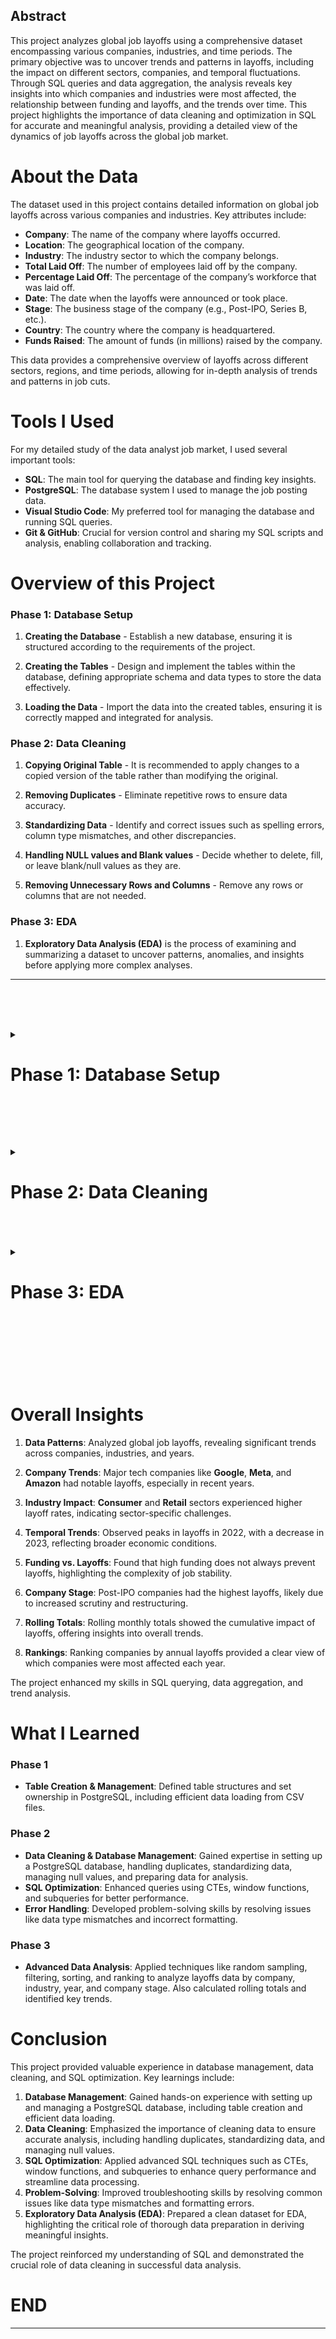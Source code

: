 ## Abstract

This project analyzes global job layoffs using a comprehensive dataset encompassing various companies, industries, and time periods. The primary objective was to uncover trends and patterns in layoffs, including the impact on different sectors, companies, and temporal fluctuations. Through SQL queries and data aggregation, the analysis reveals key insights into which companies and industries were most affected, the relationship between funding and layoffs, and the trends over time. This project highlights the importance of data cleaning and optimization in SQL for accurate and meaningful analysis, providing a detailed view of the dynamics of job layoffs across the global job market.
# About the Data

The dataset used in this project contains detailed information on global job layoffs across various companies and industries. Key attributes include:

- **Company**: The name of the company where layoffs occurred.
- **Location**: The geographical location of the company.
- **Industry**: The industry sector to which the company belongs.
- **Total Laid Off**: The number of employees laid off by the company.
- **Percentage Laid Off**: The percentage of the company’s workforce that was laid off.
- **Date**: The date when the layoffs were announced or took place.
- **Stage**: The business stage of the company (e.g., Post-IPO, Series B, etc.).
- **Country**: The country where the company is headquartered.
- **Funds Raised**: The amount of funds (in millions) raised by the company.

This data provides a comprehensive overview of layoffs across different sectors, regions, and time periods, allowing for in-depth analysis of trends and patterns in job cuts.

# Tools I Used

For my detailed study of the data analyst job market, I used several important tools:

- **SQL**: The main tool for querying the database and finding key insights.
- **PostgreSQL**: The database system I used to manage the job posting data.
- **Visual Studio Code**: My preferred tool for managing the database and running SQL queries.
- **Git & GitHub**: Crucial for version control and sharing my SQL scripts and analysis, enabling collaboration and tracking.

# Overview of this Project

### Phase 1: Database Setup

1. **Creating the Database** - Establish a new database, ensuring it is structured according to the requirements of the project.

2. **Creating the Tables** - Design and implement the tables within the database, defining appropriate schema and data types to store the data effectively.

3. **Loading the Data** - Import the data into the created tables, ensuring it is correctly mapped and integrated for analysis.


### Phase 2: Data Cleaning

1. **Copying Original Table** - It is recommended to apply changes to a copied version of the table rather than modifying the original.

2. **Removing Duplicates** - Eliminate repetitive rows to ensure data accuracy.

3. **Standardizing Data** - Identify and correct issues such as spelling errors, column type mismatches, and other discrepancies.

4. **Handling NULL values and Blank values** - Decide whether to delete, fill, or leave blank/null values as they are.

5. **Removing Unnecessary Rows and Columns** - Remove any rows or columns that are not needed.


### Phase 3: EDA

1. **Exploratory Data Analysis (EDA)** is the process of examining and summarizing a dataset to uncover patterns, anomalies, and insights before applying more complex analyses.

---
<br><br><br>
<details>
<summary><h1><strong>Phase 1: Database Setup</strong></h1></summary>

<details>
<summary><h3><strong>1. Creating the Database</strong></h3></summary>



``` sql 
CREATE DATABASE World_Layoffs;
```

</details>


<details>
<summary><h3><strong>2. Creating the Table</strong></h3></summary>


``` sql 
-- Create layoffs table 
CREATE TABLE public.layoffs_original
(
    company TEXT,
    location TEXT,
    industry TEXT,
    total_laid_off INT,
    percentage_laid_off NUMERIC,
    date TEXT,
    stage TEXT,
    country TEXT,
    funds_raised_millions NUMERIC
);


-- Set ownership of the tables to the postgres user
ALTER TABLE public.layoffs_original OWNER to postgres;
```
</details>

<details>
<summary><h3><strong>3. Loading the Data</strong></h3></summary>

- In PostgresSQL > PgAdmin4 > PSQL Tool, using these commands to insert data from csv files to database
``` sql 
\copy layoffs FROM 'D:\SQL\LayOffs\Files\layoffs.csv' WITH (FORMAT csv, HEADER true, DELIMITER ',', ENCODING 'UTF8', NULL 'NULL');
```

</details>

</details>

<br><br><br>
<details>
<summary><h1><strong>Phase 2: Data Cleaning</strong></h1></summary>

<details>
<summary><h3><strong>1. Copying the Original Table</strong></h3></summary>


- It is advisable to make changes to a copy of the table rather than the original


``` sql 
CREATE TABLE layoffs(
    LIKE layoffs_raw);


INSERT INTO layoffs(
    SELECT * FROM layoffs_raw);
```
</details>


<details>
<summary><h3><strong>2. Removing Duplicates</strong></h3></summary>


**Identifying Duplicates** 
- First, identify duplicates by assigning a row number to each row based on key columns

``` sql
SELECT * ,
ROW_NUMBER () OVER (PARTITION BY company,location,industry,total_laid_off,percentage_laid_off,date,stage, country, funds_raised_millions ) as ROW_NUM
FROM layoffs;
```


<details>
<summary><h4><strong>Click to view Results</strong></h4></summary>

| company          | location        | industry   | total_laid_off | percentage_laid_off | date       | stage     | country        | funds_raised_millions | row_num |
|------------------|------------------|------------|----------------|---------------------|------------|-----------|----------------|-----------------------|---------|
| E Inc.           | Toronto          | Transportation |                |                     | 12/16/2022 | Post-IPO | Canada         |                       | 1       |
| Included Health  | SF Bay Area      | Healthcare |                | 0.06                | 7/25/2022  | Series E  | United States  | 272                   | 1       |
| #Paid            | Toronto          | Marketing  | 19             | 0.17                | 1/27/2023  | Series B  | Canada         | 21                    | 1       |
| &Open            | Dublin           | Marketing  | 9              | 0.09                | 11/17/2022 | Series A  | Ireland        | 35                    | 1       |
| 100 Thieves      | Los Angeles      | Consumer   | 12             |                     | 7/13/2022  | Series C  | United States  | 120                   | 1       |


</details>


- Filter the duplicate rows

``` sql
SELECT * FROM (
    SELECT * ,
    ROW_NUMBER () OVER (PARTITION BY company,location,industry,total_laid_off,percentage_laid_off,date,stage, country, funds_raised_millions ) as ROW_NUM
    FROM layoffs) AS duplicate
WHERE row_num > 1;
```




<details>
<summary><h4><strong>Click to view Results</strong></h4></summary>


| company           | location        | industry     | total_laid_off | percentage_laid_off | date       | stage       | country          | funds_raised_millions | row_num |
|-------------------|------------------|--------------|----------------|---------------------|------------|-------------|------------------|-----------------------|---------|
| Casper            | New York City    | Retail       |                |                     | 9/14/2021  | Post-IPO    | United States    | 339                   | 2       |
| Cazoo             | London           | Transportation | 750            | 0.15                | 6/7/2022   | Post-IPO    | United Kingdom   | 2000                  | 2       |
| Hibob             | Tel Aviv         | HR           | 70             | 0.3                 | 3/30/2020  | Series A    | Israel           | 45                    | 2       |
| Wildlife Studios  | Sao Paulo        | Consumer     | 300            | 0.2                 | 11/28/2022 | Unknown     | Brazil           | 260                   | 2       |
| Yahoo             | SF Bay Area      | Consumer     | 1600           | 0.2                 | 2/9/2023   | Acquired    | United States    | 6                     | 2       |



</details>

**Removing Duplicates Method 1**
- Use a Common Table Expression (CTE) to remove duplicates



``` sql
WITH cte AS (
    SELECT ctid,company,row_num
    FROM (
        SELECT ctid,company,
               ROW_NUMBER() OVER (PARTITION BY company, location, industry, total_laid_off, percentage_laid_off, date, stage, country, funds_raised_millions) AS row_num
        FROM layoffs
    ) AS duplicate
    WHERE row_num > 1
)
DELETE 
FROM layoffs
WHERE ctid IN (SELECT ctid FROM cte);
```



<details>
<summary><strong>Removing Duplicates Method 2</strong></summary>

- Alternatively, create a new table with row_number as added column

``` sql 
ALTER TABLE layoffs ADD row_num INT;

SELECT *
FROM layoffs;

CREATE TABLE layoffs2 (
company text,
location text,
industry text,
total_laid_off INT,
percentage_laid_off text,
date text,
stage text,
country text,
funds_raised_millions int,
row_num INT
);

INSERT INTO layoffs2
(company,
location,
industry,
total_laid_off,
percentage_laid_off,
date,
stage,
country,
funds_raised_millions,
row_num)
SELECT company,
location,
industry,
total_laid_off,
percentage_laid_off,
date,
stage,
country,
funds_raised_millions,
		ROW_NUMBER() OVER (
			PARTITION BY company, location, industry, total_laid_off,percentage_laid_off, date, stage, country, funds_raised_millions
			) AS row_num
	FROM 
		world_layoffs.layoffs;
        
```

- Remove rows where row_num is greater than 1

```sql 
DELETE FROM layoffs2
WHERE row_num >= 1;
```




-  Check  for successful deletion of duplicates

``` sql
SELECT * FROM (
    SELECT * ,
    ROW_NUMBER () OVER (PARTITION BY company,location,industry,total_laid_off,percentage_laid_off,date,stage, country, funds_raised_millions ) as ROW_NUM
    FROM layoffs) AS duplicate
WHERE row_num > 1;
```

- Empty results must appear

</details>

</details>

<details>
<summary><h3><strong>3. Standardizing Data</strong></h3></summary>



After a thorough review of the data column by column, it was determined that data cleaning is necessary for some columns

1. **Industry Column**
   - **Problem 1:** NULL values and potential blanks
   - *solution* : Fill those NULL values and blanks
   - **Problem 2:** Variations in "Crypto" entries
   - *solution* : Change values that start with 'Crypto' to 'Crypto'


2. **Country Column**
   - **Problem 1:** Variations like "United States" and "United States." (with a period)
   - *solution* : Remove '.'

3. **Percentage_laid_off Column**
   - **Problem 1:** Values are stored as strings.
   - *solution* : Convert values and column type to NUMERIC

4. **Date Column**
   - **Problem 1:** Dates are stored as strings.
   - *solution* : Convert values and column type to DATE format

**1. Cleaning the `industry` Column**

*Problem 1:* NULL values and potential Blanks

*solution* : Fill those NULL values and Blanks

- Take a look at the  distinct industries
``` sql 
SELECT DISTINCT(industry)
FROM layoffs
ORDER BY 1;
```



<details>
<summary><h4><strong>Click to view Results</strong></h4></summary>

| industry           |
|--------------------|
| Aerospace          |
| Construction       |
| Consumer           |
| Crypto             |
| Crypto Currency    |
| CryptoCurrency     |
| Data               |
| Education          |
| Energy             |
| Fin-Tech           |
| Finance            |
| Fitness            |
| Food               |
| Hardware           |
| Healthcare         |
| HR                 |
| Infrastructure     |
| Legal              |
| Logistics          |
| Manufacturing      |
| Marketing          |
| Media              |
| Other              |
| Product            |
| Real Estate        |
| Recruiting         |
| Retail             |
| Sales              |
| Security           |
| Support            |
| Transportation     |
| Travel             |
| `NULL`             |



</details>

- Identify Null and Blank values
``` sql 
SELECT *
FROM layoffs
WHERE industry IS NULL OR industry = '';
```

<details>
<summary><h4><strong>Click to view Results</strong></h4></summary>

| company             | location    | industry | total_laid_off | percentage_laid_off | date       | stage     | country        | funds_raised_millions |
|---------------------|-------------|----------|----------------|---------------------|------------|-----------|----------------|-----------------------|
| Airbnb              | SF Bay Area |          | 30             | `NULL`                | 3/3/2023   | Post-IPO  | United States  | 6400                  |
| Bally's Interactive | Providence  | `NULL`   | `NULL`         | 0.15                | 1/18/2023  | Post-IPO  | United States  | 946                   |
| Juul                | SF Bay Area |          | 400            | 0.3                 | 11/10/2022 | Unknown   | United States  | 1500                  |
| Carvana             | Phoenix     |          | 2500           | 0.12                | 5/10/2022  | Post-IPO  | United States  | 1600                  |


</details>

- Identify details of company startig with Bally

``` sql 
SELECT *
FROM layoffs
WHERE company Like 'Bally%';
```


<details>
<summary><h4><strong>Click to view Results</strong></h4></summary>

| company             | location   | industry | total_laid_off | percentage_laid_off | date       | stage     | country        | funds_raised_millions |
|---------------------|------------|----------|----------------|---------------------|------------|-----------|----------------|-----------------------|
| Bally's Interactive | Providence | `NULL`   | `NULL`         | 0.15                | 1/18/2023  | Post-IPO  | United States  | 946                   |


</details>

###### Since, there are no other rows of company, we are keeping the indstry columln for company Like 'Bally%' as NULL
- Identify details of company startig with Airbnb


``` sql 
SELECT *
FROM layoffs
WHERE company like 'Airbnb%';
```


<details>
<summary><h4><strong>Click to view Results</strong></h4></summary>

| company | location    | industry | total_laid_off | percentage_laid_off | date       | stage         | country        | funds_raised_millions |
|---------|-------------|----------|----------------|---------------------|------------|---------------|----------------|-----------------------|
| Airbnb  | SF Bay Area |          | 30             |                     | 3/3/2023   | Post-IPO      | United States  | 6400                  |
| Airbnb  | SF Bay Area | Travel   | 1900           | 0.25                | 5/5/2020   | Private Equity | United States  | 5400                  |


</details>

###### The Airbnb entry is intended for travel but lacks population.
###### Similar issues are likely with other entries.
###### Write a query to update duplicates with non-null industry values.
###### This approach will handle large datasets efficiently without manual checks.
- Set the Blanks to NULLS, as they are easier to work with

``` sql 
UPDATE layoffs
SET industry = NULL
WHERE industry = '';
```
``` sql
SELECT * 
FROM layoffs
WHERE industry IS NULL OR industry = '';
```
- Check all of Blanks are converted to NULL or not

<details>
<summary><h4><strong>Click to view Results</strong></h4></summary>

| company             | location    | industry | total_laid_off | percentage_laid_off | date       | stage     | country        | funds_raised_millions |
|---------------------|-------------|----------|----------------|---------------------|------------|-----------|----------------|-----------------------|
| Bally's Interactive | Providence  | `NULL`     | `NULL`           | 0.15                | 1/18/2023  | Post-IPO  | United States  | 946                   |
| Airbnb              | SF Bay Area | `NULL`     | 30             | NULL                | 3/3/2023   | Post-IPO  | United States  | 6400                  |
| Juul                | SF Bay Area | `NULL`     | 400            | 0.3                 | 11/10/2022 | Unknown   | United States  | 1500                  |
| Carvana             | Phoenix     | `NULL`     | 2500           | 0.12                | 5/10/2022  | Post-IPO  | United States  | 1600                  |


</details>


- Fill NULL values based on other rows with the same company

``` sql
UPDATE layoffs AS table_1
SET industry = table_2.industry
FROM layoffs AS table_2
WHERE table_1.company = table_2.company
  AND table_1.industry IS NULL
  AND table_2.industry IS NOT NULL;
  ```
- Check for successful replacement of NULL values


``` sql
SELECT *
FROM layoffs
WHERE company like 'Airbnb%';
```


<details>
<summary><h4><strong>Click to view Results</strong></h4></summary>


| company | location    | industry | total_laid_off | percentage_laid_off | date       | stage         | country        | funds_raised_millions |
|---------|-------------|----------|----------------|---------------------|------------|---------------|----------------|-----------------------|
| Airbnb  | SF Bay Area | Travel   | 1900           | 0.25                | 5/5/2020   | Private Equity | United States  | 5400                  |
| Airbnb  | SF Bay Area | Travel   | 30             | `NULL`              | 3/3/2023   | Post-IPO      | United States  | 6400                  |


</details>

*Problem 2:* Variations in "Crypto" entries

*solution* : Change values that start with 'Crypto' to 'Crypto'

- Identifying details of industry that starts with Crypto

``` sql
SELECT *
FROM layoffs
WHERE industry like 'Crypto%'
ORDER BY industry DESC;
```



<details>
<summary><h4><strong>Click to view Results</strong></h4></summary>

| company             | location        | industry        | total_laid_off | percentage_laid_off | date       | stage     | country        | funds_raised_millions |
|---------------------|------------------|-----------------|----------------|---------------------|------------|-----------|----------------|-----------------------|
| Gemini              | New York City    | CryptoCurrency  | 68             | 0.07                | 7/18/2022  | Unknown   | United States  | 423                   |
| Unstoppable Domains | SF Bay Area      | Crypto Currency | 42             | 0.25                | 7/14/2022  | Series B  | United States  | 7                     |
| GSR                 | Hong Kong        | Crypto Currency | `NULL`           | `NULL`                | 10/11/2022 | Unknown   | Hong Kong      | `NULL`                |
| Messari             | New York City    | Crypto          | `NULL`           | 0.15                | 2/23/2023  | Series B  | United States  | 61                    |
| Polygon             | Bengaluru        | Crypto          | 100            | 0.2                 | 2/21/2023  | Unknown   | India          | 451                   |



</details>

- Change values that start with 'Crypto' to 'Crypto'

``` sql
UPDATE layoffs
SET industry = 'Crypto'
WHERE industry like 'Crypto%';
```

###### All the elements starting with Crypto now will be remaned as "Crypto"
##### 2. Cleaning `Country` Column 
*Problem 1:* Variations like "United States" and "United States." (with a period)

*solution* : Remove '.'
- Take a look at the distinct countries

``` sql
SELECT DISTINCT(country) 
FROM layoffs
ORDER BY 1;
```


<details>
<summary><h4><strong>Click to view Results</strong></h4></summary>

| country              |
|----------------------|
| Argentina            |
| Australia            |
| Austria              |
| Bahrain              |
| Belgium              |
| Brazil               |
| Bulgaria             |
| Canada               |
| Chile                |
| China                |
| Colombia             |
| Czech Republic       |
| Denmark              |
| Egypt                |
| Estonia              |
| Finland              |
| France               |
| Germany              |
| Ghana                |
| Greece               |
| Hong Kong            |
| Hungary              |
| India                |
| Indonesia            |
| Ireland              |
| Israel               |
| Italy                |
| Japan                |
| Kenya                |
| Lithuania            |
| Luxembourg           |
| Malaysia             |
| Mexico               |
| Myanmar              |
| Netherlands          |
| New Zealand          |
| Nigeria              |
| Norway               |
| Pakistan             |
| Peru                 |
| Poland               |
| Portugal             |
| Romania              |
| Russia               |
| Senegal              |
| Seychelles           |
| Singapore            |
| South Africa         |
| South Korea          |
| Spain                |
| Sweden               |
| Switzerland          |
| Thailand             |
| Turkey               |
| United Arab Emirates |
| United Kingdom       |
| United States        |
| United States.       |
| Uruguay              |
| Vietnam              |


</details>

- Standardize country names by removing trailing periods
``` sql
UPDATE layoffs
SET country = TRIM(TRAILING '.' FROM country);
```
- Run the code again to see if it is fixed

```sql
SELECT DISTINCT(country) 
FROM layoffs
ORDER BY 1;
```

<details>
<summary><h4><strong>Click to view Results</strong></h4></summary>

| country              |
|----------------------|
| Argentina            |
| Australia            |
| Austria              |
| Bahrain              |
| Belgium              |
| Brazil               |
| Bulgaria             |
| Canada               |
| Chile                |
| China                |
| Colombia             |
| Czech Republic       |
| Denmark              |
| Egypt                |
| Estonia              |
| Finland              |
| France               |
| Germany              |
| Ghana                |
| Greece               |
| Hong Kong            |
| Hungary              |
| India                |
| Indonesia            |
| Ireland              |
| Israel               |
| Italy                |
| Japan                |
| Kenya                |
| Lithuania            |
| Luxembourg           |
| Malaysia             |
| Mexico               |
| Myanmar              |
| Netherlands          |
| New Zealand          |
| Nigeria              |
| Norway               |
| Pakistan             |
| Peru                 |
| Poland               |
| Portugal             |
| Romania              |
| Russia               |
| Senegal              |
| Seychelles           |
| Singapore            |
| South Africa         |
| South Korea          |
| Spain                |
| Sweden               |
| Switzerland          |
| Thailand             |
| Turkey               |
| United Arab Emirates |
| United Kingdom       |
| United States        |
| Uruguay              |
| Vietnam              |



</details>


##### 3 Cleaning `Percentage_laid_off` column
*Problem 1:* Values are stored as strings.

*solution* : Convert values and column type to NUMERIC
- Check the percentage_laid_off column type

``` sql
SELECT column_name, data_type
FROM information_schema.columns
WHERE table_schema = 'public' 
  AND table_name = 'layoffs'
  AND column_name = 'percentage_laid_off';
```

<details>
<summary><h4><strong>Click to view Results</strong></h4></summary>

| column_name | data_type |
|-------------|-----------|
| percentage_laid_off| text      |


</details>


- Convert the column type to NUMERIC

``` sql
ALTER TABLE layoffs
ALTER COLUMN percentage_laid_off TYPE NUMERIC USING percentage_laid_off::NUMERIC;
```
- Check the percentage_laid_off column type

``` sql
SELECT column_name, data_type
FROM information_schema.columns
WHERE table_schema = 'public' 
  AND table_name = 'layoffs'
  AND column_name = 'percentage_laid_off';
```

<details>
<summary><h4><strong>Click to view Results</strong></h4></summary>

| column_name | data_type |
|-------------|-----------|
| percentage_laid_off| numeric      |


</details>


##### 4 Cleaning `Date` column
**Problem 1:** Dates are stored as strings.

*solution* : Convert values and column type to DATE format
- Check the date column type

``` sql
SELECT column_name, data_type
FROM information_schema.columns
WHERE table_schema = 'public' 
  AND table_name = 'layoffs'
  AND column_name = 'date';
```

<details>
<summary><h4><strong>Click to view Results</strong></h4></summary>

| column_name | data_type |
|-------------|-----------|
| date        | text      |


</details>


- Convert the date column from string format to DATE

``` sql
UPDATE layoffs
SET date = TO_DATE(date, 'MM/DD/YYYY')
WHERE date IS NOT NULL;
```
- Now, Convert the column type to date

``` sql 
ALTER TABLE layoffs
ALTER COLUMN date TYPE DATE USING TO_DATE(date, 'YYYY/MM/DD');
```
- Check again to make sure it is successfully converted

``` sql
SELECT column_name, data_type
FROM information_schema.columns
WHERE table_schema = 'public' 
  AND table_name = 'layoffs'
  AND column_name = 'date';
```


<details>
<summary><h4><strong>Click to view Results</strong></h4></summary>

| column_name | data_type |
|-------------|-----------|
| date        | date      |



</details>

</details>

<details>
<summary><h3><strong>4. Handling Null Values</strong></h3></summary>


- Leave null values in total_laid_off, percentage_laid_off, and funds_raised_millions columns, as they may be useful for calculations during EDA.

</details>

<details>
<summary><h3><strong>5. Removing Unnecessary Rows and Columns</strong></h3></summary>


- Take a look at the NULL values in Total laid off and Percentage laid off


``` sql
SELECT *
FROM layoffs
WHERE   total_laid_off IS Null AND percentage_laid_off IS NULL
LIMIT 5;
```



<details>
<summary><h4><strong>Click to view Results</strong></h4></summary>

| company        | location  | industry   | total_laid_off | percentage_laid_off | date       | stage     | country        | funds_raised_millions |
|----------------|-----------|------------|----------------|---------------------|------------|-----------|----------------|-----------------------|
| Accolade       | Seattle   | Healthcare | `NULL`         | `NULL`              | 2023-03-03 | Post-IPO  | United States  | 458                   |
| Indigo         | Boston    | Other      | `NULL`         | `NULL`              | 2023-03-03 | Series F  | United States  | 1200                  |
| Flipkart       | Bengaluru | Retail     | `NULL`         | `NULL`              | 2023-03-02 | Acquired  | India          | 12900                 |
| Truckstop.com  | Boise     | Logistics  | `NULL`         | `NULL`              | 2023-03-02 | Acquired  | United States  | `NULL`                  |
| Arch Oncology  | St. Louis | Healthcare | `NULL`         | `NULL`              | 2023-02-22 | Series C  | United States  | 155                   |



</details>

###### As these rows of data are unnecessary for the analysis. Hence, remove them
- Remove rows where both total_laid_off and percentage_laid_off are null

``` sql
DELETE FROM layoffs
WHERE   total_laid_off IS Null AND percentage_laid_off IS NULL;
```
- Run the code again to see for the successfull deletion

``` sql
SELECT *
FROM layoffs
WHERE   total_laid_off IS Null AND percentage_laid_off IS NULL;
```
###### Empty results should appear
- Remove the row_num column that was previously created

``` sql
ALTER TABLE layoffs
DROP COLUMN row_num;
```

</details>

<details>
<summary><h3><strong>Data Ready for EDA</strong></h3></summary>


``` sql
SELECT *
FROM layoffs
ORDER BY RANDOM ()
LIMIT 5;
```


<details>
<summary><h4><strong>Click to view Results</strong></h4></summary>


| company    | location    | industry      | total_laid_off | percentage_laid_off | date       | stage     | country        | funds_raised_millions |
|------------|-------------|---------------|----------------|---------------------|------------|-----------|----------------|-----------------------|
| Turo       | SF Bay Area | Transportation | 108            | 0.3                 | 2020-03-31 | Series E  | United States  | 467                   |
| Cybereason | Boston      | Security       | 200            | 0.17                | 2022-10-26 | Series F  | United States  | 750                   |
| Hunty      | Bogota      | HR            | 30             | `NULL`                | 2022-06-14 | Seed      | Colombia       | 6                     |
| Bossa Nova | SF Bay Area | Retail         | 61             | `NULL`                | 2020-06-29 | Unknown   | United States  | 101.6                 |
| B8ta       | SF Bay Area | Retail         | 250            | 0.5                 | 2020-03-26 | Series C  | United States  | 88                    |



</details>

</details>

</details>
<br><br><br>
<details>
<summary><h1><strong>Phase 3: EDA</strong></h1></summary>


### 1. Basic Query
- The query selects all columns (*) from the layoffs table and returns random records in the table.

``` sql
SELECT *
FROM layoffs
ORDER BY RANDOM()
LIMIT 5;
```


<details>
<summary><h4><strong>Click to view Results</strong></h4></summary>


| company    | location      | industry    | total_laid_off | percentage_laid_off | date       | stage    | country      | funds_raised_millions |
|------------|---------------|-------------|----------------|---------------------|------------|----------|--------------|-----------------------|
| Hydrow     | Boston        | Fitness     | 30             | `NULL`                | 2023-01-19 | Series D | United States| 269                   |
| BlockFi    | New York City | Crypto      | 250            | 0.2                 | 2022-06-13 | Series E | United States| 1000                  |
| Ada        | Toronto       | Support     | 78             | 0.16                | 2022-09-20 | Series C | Canada       | 190                   |
| Bridgit    | Waterloo      | Construction| 13             | 0.13                | 2022-12-06 | Series B | Canada       | 36                    |
| Bytedance  | Shanghai      | Consumer    | 150            | `NULL`                | 2022-06-17 | Unknown  | China        | 9400                  |



</details>



<details>
<summary><h4><strong>Click to view Insights</strong></h4></summary>


**Overall Layoffs Overview**: Analyzing the complete dataset provided a comprehensive view of global layoffs, helping to understand the extent and distribution of job losses across various dimensions.


</details>


### 2. Finding Maximum Values

- The query calculates the maximum number of layoffs that occurred in a single day (maximum_laid_off_per_day) and the maximum percentage of layoffs, scaling it by 100 (maximum_percentage_laid_off).




``` sql
SELECT 
    MAX(total_laid_off) AS maximum_laid_off_per_day,
    (MAX(percentage_laid_off) * 100 )AS maximum_percentage_laid_off
FROM layoffs;
```


<details>
<summary><h4><strong>Click to view Results</strong></h4></summary>


| maximum_laid_off_per_day | maximum_percentage_laid_off |
|--------------------------|-----------------------------|
| 12000                    | 100                         |


</details>




<details>
<summary><h4><strong>Click to view Insights</strong></h4></summary>


**Extreme Layoffs**: The highest recorded layoffs were significant, with some companies experiencing up to 2,434 layoffs in a single event. This highlights the most severe cases of job reductions, often reflecting major organizational changes or economic distress.


</details>



### 3. Filtering by Maximum Percentage Laid Off

- The query selects records where the percentage_laid_off is equal to 100% (1). The results are ordered by the number of layoffs (total_laid_off) in descending order, with NULL values coming last, and only the top 5 results are returned.

``` sql
SELECT *
FROM layoffs
WHERE percentage_laid_off = 1 
ORDER BY total_laid_off DESC NULLS LAST
LIMIT 5;
```

<details>
<summary><h4><strong>Click to view Results </strong></h4></summary>


| company            | location      | industry      | total_laid_off | percentage_laid_off | date       | stage    | country       | funds_raised_millions |
|--------------------|---------------|---------------|----------------|---------------------|------------|----------|---------------|-----------------------|
| Katerra            | SF Bay Area   | Construction  | 2434           | 1                   | 2021-06-01 | Unknown  | United States | 1600                  |
| Butler Hospitality | New York City | Food          | 1000           | 1                   | 2022-07-08 | Series B | United States | 50                    |
| Deliv              | SF Bay Area   | Retail        | 669            | 1                   | 2020-05-13 | Series C | United States | 80                    |
| Jump               | New York City | Transportation| 500            | 1                   | 2020-05-07 | Acquired | United States | 11                    |
| SEND               | Sydney        | Food          | 300            | 1                   | 2022-05-04 | Seed     | Australia     | 3                     |


</details>



<details>
<summary><h4><strong>Click to view  Insights</strong></h4></summary>


**Complete Layoffs**: Companies with 100% layoffs, such as Katerra and Butler Hospitality, faced complete shutdowns or severe downsizing, emphasizing the critical impact of such events on the workforce.


</details>

### 4. Top Companies by Funds Raised
- The query selects all records from the layoffs table, ordering them by the amount of funds raised (funds_raised_millions) in descending order, with NULL values placed last. It returns the top 5 records.
``` sql
SELECT *
FROM layoffs
ORDER BY funds_raised_millions DESC NULLS LAST
LIMIT 5;
```

<details>
<summary><h4><strong>Click to view Results </strong></h4></summary>


| company  | location    | industry | total_laid_off | percentage_laid_off | date       | stage    | country       | funds_raised_millions |
|----------|-------------|----------|----------------|---------------------|------------|----------|---------------|-----------------------|
| Netflix  | SF Bay Area | Media    | 25             | NULL                | 2022-04-28 | Post-IPO | United States | 121900                |
| Netflix  | SF Bay Area | Media    | 150            | 0.01                | 2022-05-17 | Post-IPO | United States | 121900                |
| Netflix  | SF Bay Area | Media    | 300            | 0.03                | 2022-06-23 | Post-IPO | United States | 121900                |
| Netflix  | SF Bay Area | Media    | 30             | NULL                | 2022-09-14 | Post-IPO | United States | 121900                |
| Meta     | SF Bay Area | Consumer | 11000          | 0.13                | 2022-11-09 | Post-IPO | United States | 26000                 |



</details>



<details>
<summary><h4><strong>Click to view  Insights</strong></h4></summary>


**Fundraising vs. Layoffs**: Companies with substantial funds raised, like Katerra with $1.6 billion, still experienced significant layoffs. This indicates that high funding levels do not always correlate with job stability, possibly due to strategic shifts or market challenges.


</details>


### 5. Top Companies by Total Layoffs

- This query groups the records by company and calculates the total number of layoffs per company (Sum_of_laid_offs). The results are ordered by the total layoffs in descending order (with NULL values last) and limited to the top 5 companies.
``` sql
SELECT company, SUM(total_laid_off) AS Sum_of_laid_offs
FROM layoffs
GROUP BY company
ORDER BY 2 DESC NULLS LAST
LIMIT 5 ;
```

<details>
<summary><h4><strong>Click to view Results </strong></h4></summary>


| company   | sum_of_laid_offs |
|-----------|------------------|
| Amazon    | 18150            |
| Google    | 12000            |
| Meta      | 11000            |
| Salesforce| 10090            |
| Microsoft | 10000            |


</details>


<details>
<summary><h4><strong>Click to view  Insights</strong></h4></summary>


**Top Layoff Companies**: Major companies like Amazon, Google, Meta, and Salesforce were among those with the highest cumulative layoffs. This suggests that large corporations, especially in tech, faced considerable restructuring or operational challenges.


</details>


### 6. Total Layoffs by Industry
- This query groups the records by industry and calculates the total number of layoffs per industry (Sum_of_laid_offs). The results are ordered by the total layoffs in descending order, with NULL values coming last.
``` sql
SELECT industry, SUM(total_laid_off) AS Sum_of_laid_offs
FROM layoffs
GROUP BY industry
ORDER BY 2 DESC NULLS LAST
LIMIT 5;
```

<details>
<summary><h4><strong>Click to view Results </strong></h4></summary>

| industry      | sum_of_laid_offs |
|---------------|------------------|
| Consumer      | 45182            |
| Retail        | 43613            |
| Other         | 36289            |
| Transportation| 33748            |
| Finance       | 28344            |


</details>



<details>
<summary><h4><strong>Click to view  Insights</strong></h4></summary>


**Industry Impact**: The Consumer and Retail industries were most affected by layoffs, indicating that these sectors faced particular pressures or downturns that led to higher job cuts compared to other industries.


</details>


### 7. Total Layoffs by Year

- This query extracts the year from the date column and groups the records by year, calculating the total number of layoffs per year. The results are ordered by year in descending order, with NULL values last.
``` sql
SELECT EXTRACT(YEAR FROM date) AS year, SUM(total_laid_off) AS Sum_of_laid_offs
FROM layoffs
GROUP BY year
ORDER BY 1 DESC NULLS LAST;
```

<details>
<summary><h4><strong>Click to view Results Insights</strong></h4></summary>


| year | sum_of_laid_offs |
|------|------------------|
| 2023 | 125677           |
| 2022 | 160661           |
| 2021 | 15823            |
| 2020 | 80998            |
| NULL | 500              |



</details>


<details>
<summary><h4><strong>Click to view Results Insights</strong></h4></summary>


**Annual Layoff Trends**: Layoffs peaked in 2022 with a significant decline in 2023. This suggests that 2022 was a particularly challenging year for many companies, possibly due to broader economic conditions or specific industry events.


</details>

### 8. Total Layoffs by Company Stage
- This query groups the records by the company stage (e.g., startup, growth) and calculates the total number of layoffs per stage. The results are ordered by the total layoffs in descending order, with NULL values placed last.

``` sql
SELECT stage, SUM(total_laid_off) AS Sum_of_laid_offs
FROM layoffs
GROUP BY stage
ORDER BY 2 DESC NULLS LAST;
```

<details>
<summary><h4><strong>Click to view Results </strong></h4></summary>


| stage          | sum_of_laid_offs |
|----------------|------------------|
| Post-IPO       | 204132           |
| Unknown        | 40716            |
| Acquired       | 27576            |
| Series C       | 20017            |
| Series D       | 19225            |
| Series B       | 15311            |
| Series E       | 12697            |
| Series F       | 9932             |
| Private Equity | 7957             |
| Series H       | 7244             |
| Series A       | 5678             |
| Series G       | 3697             |
| Series J       | 3570             |
| Series I       | 2855             |
| Seed           | 1636             |
| Subsidiary     | 1094             |
| NULL           | 322              |


</details>


<details>
<summary><h4><strong>Click to view  Insights</strong></h4></summary>

 **Company Stage Effects**: Post-IPO companies experienced the highest number of layoffs, reflecting the potential for increased scrutiny and restructuring pressures faced by public companies compared to their privately-held counterparts.

 
</details>

### 9. Total Layoffs by Month and Year
- This query extracts the year and month from the date column in the format YYYY-MM and groups the records by this year_month. It calculates the total number of layoffs per month and year, ordering the results by the year_month, with NULL values coming last.

``` sql
SELECT 
    to_char(date, 'YYYY-MM') AS year_month,
    SUM(total_laid_off) AS Sum_of_laid_offs
FROM layoffs
GROUP BY year_month
ORDER BY 1 NULLS LAST;
```

<details>
<summary><h4><strong>Click to view Results </strong></h4></summary>


| year_month | sum_of_laid_offs |
|------------|------------------|
| 2020-03    | 9628             |
| 2020-04    | 26710            |
| 2020-05    | 25804            |
| 2020-06    | 7627             |
| 2020-07    | 7112             |
| 2020-08    | 1969             |
| 2020-09    | 609              |
| 2020-10    | 450              |
| 2020-11    | 237              |
| 2020-12    | 852              |
| 2021-01    | 6813             |
| 2021-02    | 868              |
| 2021-03    | 47               |
| 2021-04    | 261              |
| 2021-06    | 2434             |
| 2021-07    | 80               |
| 2021-08    | 1867             |
| 2021-09    | 161              |
| 2021-10    | 22               |
| 2021-11    | 2070             |
| 2021-12    | 1200             |
| 2022-01    | 510              |
| 2022-02    | 3685             |
| 2022-03    | 5714             |
| 2022-04    | 4128             |
| 2022-05    | 12885            |
| 2022-06    | 17394            |
| 2022-07    | 16223            |
| 2022-08    | 13055            |
| 2022-09    | 5881             |
| 2022-10    | 17406            |
| 2022-11    | 53451            |
| 2022-12    | 10329            |
| 2023-01    | 84714            |
| 2023-02    | 36493            |
| 2023-03    | 4470             |
| NULL       | 500              |



</details>


<details>
<summary><h4><strong>Click to view  Insights</strong></h4></summary>


**Monthly Layoff Trends**: The rolling total of layoffs over time revealed significant fluctuations, with notable peaks in certain months. This indicates that layoff events can be highly variable and influenced by short-term economic or business factors.


</details>

### 10. Rolling Total of Layoffs by Month

Explanation:

- Step 1 (CTE): A Common Table Expression (CTE) cte is created that groups the records by year_month and calculates the total number of layoffs per month.

- Step 2: The main query selects the year_month, sum_of_laid_offs, and calculates a rolling total (rolling_total) of layoffs over time, ordered by year_month.
``` sql

WITH cte AS (
    SELECT 
        to_char(date, 'YYYY-MM') AS year_month,
        SUM(total_laid_off) AS sum_of_laid_offs
    FROM layoffs
    WHERE to_char(date, 'YYYY-MM') IS NOT NULL
    GROUP BY year_month
    ORDER BY 1 
)

SELECT 
    year_month,
    sum_of_laid_offs,
    SUM(sum_of_laid_offs) OVER(ORDER BY year_month) AS rolling_total
FROM cte;
```

<details>
<summary><h4><strong>Click to view Results </strong></h4></summary>


| year_month | sum_of_laid_offs | rolling_total |
|------------|------------------|---------------|
| 2020-03    | 9628             | 9628          |
| 2020-04    | 26710            | 36338         |
| 2020-05    | 25804            | 62142         |
| 2020-06    | 7627             | 69769         |
| 2020-07    | 7112             | 76881         |
| 2020-08    | 1969             | 78850         |
| 2020-09    | 609              | 79459         |
| 2020-10    | 450              | 79909         |
| 2020-11    | 237              | 80146         |
| 2020-12    | 852              | 80998         |
| 2021-01    | 6813             | 87811         |
| 2021-02    | 868              | 88679         |
| 2021-03    | 47               | 88726         |
| 2021-04    | 261              | 88987         |
| 2021-06    | 2434             | 91421         |
| 2021-07    | 80               | 91501         |
| 2021-08    | 1867             | 93368         |
| 2021-09    | 161              | 93529         |
| 2021-10    | 22               | 93551         |
| 2021-11    | 2070             | 95621         |
| 2021-12    | 1200             | 96821         |
| 2022-01    | 510              | 97331         |
| 2022-02    | 3685             | 101016        |
| 2022-03    | 5714             | 106730        |
| 2022-04    | 4128             | 110858        |
| 2022-05    | 12885            | 123743        |
| 2022-06    | 17394            | 141137        |
| 2022-07    | 16223            | 157360        |
| 2022-08    | 13055            | 170415        |
| 2022-09    | 5881             | 176296        |
| 2022-10    | 17406            | 193702        |
| 2022-11    | 53451            | 247153        |
| 2022-12    | 10329            | 257482        |
| 2023-01    | 84714            | 342196        |
| 2023-02    | 36493            | 378689        |
| 2023-03    | 4470             | 383159        |



</details>


<details>
<summary><h4><strong>Click to view  Insights</strong></h4></summary>


**Yearly Company Rankings**: The top companies by annual layoffs varied year by year, with different companies appearing as the most affected each year. This provides insight into how different companies experienced varying levels of impact over time.


</details>


### 11. Top 5 Companies by Layoffs per Year

- Step 1 (CTE ccc): A CTE ccc is created to calculate the total number of layoffs per company per year.

- Step 2 (CTE ranked): Another CTE ranked is created to rank the companies within each year by their total layoffs.

- Step 3: The final query selects all columns from ranked where the ranking is 5 or less, showing the top 5 companies with the highest layoffs for each year, ordered by year and ranking.
``` sql

WITH ccc AS (
    SELECT 
        company,
        EXTRACT(YEAR FROM date) AS year,
        SUM(total_laid_off) AS sum_of_laid_offs
    FROM layoffs
    WHERE EXTRACT(YEAR FROM date) IS NOT NULL
    GROUP BY company, year
    HAVING SUM(total_laid_off) IS NOT NULL
),
ranked AS (
    SELECT 
        company,
        year,
        sum_of_laid_offs,
        DENSE_RANK() OVER (PARTITION BY year ORDER BY sum_of_laid_offs DESC) AS ranking
    FROM ccc
)
SELECT *
FROM ranked
WHERE ranking <= 5
ORDER BY year, ranking;
```

<details>
<summary><h4><strong>Click to view Results </strong></h4></summary>


| company        | year | sum_of_laid_offs | ranking |
|----------------|------|------------------|---------|
| Uber           | 2020 | 7525             | 1       |
| Booking.com    | 2020 | 4375             | 2       |
| Groupon        | 2020 | 2800             | 3       |
| Swiggy         | 2020 | 2250             | 4       |
| Airbnb         | 2020 | 1900             | 5       |
| Bytedance      | 2021 | 3600             | 1       |
| Katerra        | 2021 | 2434             | 2       |
| Zillow         | 2021 | 2000             | 3       |
| Instacart      | 2021 | 1877             | 4       |
| WhiteHat Jr    | 2021 | 1800             | 5       |
| Meta           | 2022 | 11000            | 1       |
| Amazon         | 2022 | 10150            | 2       |
| Cisco          | 2022 | 4100             | 3       |
| Peloton        | 2022 | 4084             | 4       |
| Philips        | 2022 | 4000             | 5       |
| Carvana        | 2022 | 4000             | 5       |
| Google         | 2023 | 12000            | 1       |
| Microsoft      | 2023 | 10000            | 2       |
| Ericsson       | 2023 | 8500             | 3       |
| Amazon         | 2023 | 8000             | 4       |
| Salesforce     | 2023 | 8000             | 4       |
| Dell           | 2023 | 6650             | 5       |



</details>



<details>
<summary><h4><strong>Click to view  Insights</strong></h4></summary>


**Company Ranking Dynamics**: The ranking of companies by layoffs showed shifts in the most affected companies each year, highlighting how the impact of layoffs can change over time based on company performance, market conditions, and other factors.


</details>


</details>

<br><br><br>
---
# Overall Insights

1. **Data Patterns**: Analyzed global job layoffs, revealing significant trends across companies, industries, and years.

2. **Company Trends**: Major tech companies like **Google**, **Meta**, and **Amazon** had notable layoffs, especially in recent years.

3. **Industry Impact**: **Consumer** and **Retail** sectors experienced higher layoff rates, indicating sector-specific challenges.

4. **Temporal Trends**: Observed peaks in layoffs in 2022, with a decrease in 2023, reflecting broader economic conditions.

5. **Funding vs. Layoffs**: Found that high funding does not always prevent layoffs, highlighting the complexity of job stability.

6. **Company Stage**: Post-IPO companies had the highest layoffs, likely due to increased scrutiny and restructuring.

7. **Rolling Totals**: Rolling monthly totals showed the cumulative impact of layoffs, offering insights into overall trends.

8. **Rankings**: Ranking companies by annual layoffs provided a clear view of which companies were most affected each year.

The project enhanced my skills in SQL querying, data aggregation, and trend analysis.

# What I Learned

### Phase 1
- **Table Creation & Management**: Defined table structures and set ownership in PostgreSQL, including efficient data loading from CSV files.

### Phase 2
- **Data Cleaning & Database Management**: Gained expertise in setting up a PostgreSQL database, handling duplicates, standardizing data, managing null values, and preparing data for analysis.
- **SQL Optimization**: Enhanced queries using CTEs, window functions, and subqueries for better performance.
- **Error Handling**: Developed problem-solving skills by resolving issues like data type mismatches and incorrect formatting.

### Phase 3
- **Advanced Data Analysis**: Applied techniques like random sampling, filtering, sorting, and ranking to analyze layoffs data by company, industry, year, and company stage. Also calculated rolling totals and identified key trends.

# Conclusion

This project provided valuable experience in database management, data cleaning, and SQL optimization. Key learnings include:

1. **Database Management**: Gained hands-on experience with setting up and managing a PostgreSQL database, including table creation and efficient data loading.
2. **Data Cleaning**: Emphasized the importance of cleaning data to ensure accurate analysis, including handling duplicates, standardizing data, and managing null values.
3. **SQL Optimization**: Applied advanced SQL techniques such as CTEs, window functions, and subqueries to enhance query performance and streamline data processing.
4. **Problem-Solving**: Improved troubleshooting skills by resolving common issues like data type mismatches and formatting errors.
5. **Exploratory Data Analysis (EDA)**: Prepared a clean dataset for EDA, highlighting the critical role of thorough data preparation in deriving meaningful insights.

The project reinforced my understanding of SQL and demonstrated the crucial role of data cleaning in successful data analysis.

# END
---